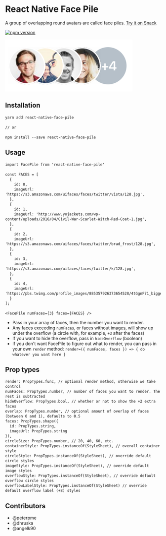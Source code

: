 # React Native Face Pile

A group of overlapping round avatars are called face piles. [Try it on Snack](https://snack.expo.io/@peterpme/react-native-face-pile-example)

[![npm version](https://badge.fury.io/js/react-native-face-pile.svg)](https://badge.fury.io/js/react-native-face-pile)

![Facepile Image](/screenshots/facepile.png)

## Installation

```
yarn add react-native-face-pile

// or

npm install --save react-native-face-pile
```

## Usage

```es6
import FacePile from 'react-native-face-pile'

const FACES = [
  {
    id: 0,
    imageUrl: 'https://s3.amazonaws.com/uifaces/faces/twitter/vista/128.jpg',
  },
  {
    id: 1,
    imageUrl: 'http://www.yojackets.com/wp-content/uploads/2016/04/Civil-War-Scarlet-Witch-Red-Coat-1.jpg',
  },
  {
    id: 2,
    imageUrl: 'https://s3.amazonaws.com/uifaces/faces/twitter/brad_frost/128.jpg',
  },
  {
    id: 3,
    imageUrl: 'https://s3.amazonaws.com/uifaces/faces/twitter/k/128.jpg',
  },
  {
    id: 4,
    imageUrl: 'https://pbs.twimg.com/profile_images/885357926373654528/4tGgnF71_bigger.jpg',
  }
];

<FacePile numFaces={3} faces={FACES} />
```
- Pass in your array of faces, then the number you want to render.
- Any faces exceeding `numFaces`, or faces without images, will show up under the overflow (a circle with, for example, `+3` after the faces)
- If you want to hide the overflow, pass in `hideOverflow` (boolean)
- If you don't want FacePile to figure out what to render, you can pass in your own `render` method:
  `render=({ numFaces, faces }) => { do whatever you want here }`

## Prop types

```es6
render: PropTypes.func, // optional render method, otherwise we take control
numFaces: PropTypes.number, // number of faces you want to render. The rest is subtracted
hideOverflow: PropTypes.bool, // whether or not to show the +2 extra faces
overlap: PropTypes.number, // optional amount of overlap of faces (between 0 and 1), defaults to 0.5
faces: PropTypes.shape({
  id: PropTypes.string,
  imageUrl: PropTypes.string
}),
circleSize: PropTypes.number, // 20, 40, 60, etc.
containerStyle: PropTypes.instanceOf(StyleSheet), // overall container style
circleStyle: PropTypes.instanceOf(StyleSheet), // override default circle styles
imageStyle: PropTypes.instanceOf(StyleSheet), // override default image styles
overflowStyle: PropTypes.instanceOf(StyleSheet), // override default overflow circle styles
overflowLabelStyle: PropTypes.instanceOf(StyleSheet) // override default overflow label (+8) styles
```

## Contributors
- @peterpme
- @dhruska
- @angelk90
